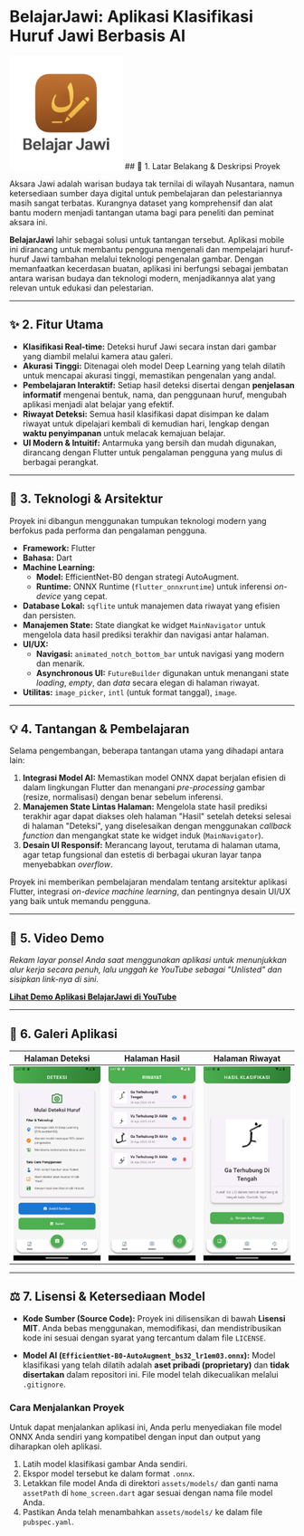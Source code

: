 # BelajarJawi: Aplikasi Klasifikasi Huruf Jawi Berbasis AI

  <img src="Logo_Belajar_Jawi.png" width="200"> 
## 📖 1. Latar Belakang & Deskripsi Proyek

Aksara Jawi adalah warisan budaya tak ternilai di wilayah Nusantara, namun ketersediaan sumber daya digital untuk pembelajaran dan pelestariannya masih sangat terbatas. Kurangnya dataset yang komprehensif dan alat bantu modern menjadi tantangan utama bagi para peneliti dan peminat aksara ini.

**BelajarJawi** lahir sebagai solusi untuk tantangan tersebut. Aplikasi mobile ini dirancang untuk membantu pengguna mengenali dan mempelajari huruf-huruf Jawi tambahan melalui teknologi pengenalan gambar. Dengan memanfaatkan kecerdasan buatan, aplikasi ini berfungsi sebagai jembatan antara warisan budaya dan teknologi modern, menjadikannya alat yang relevan untuk edukasi dan pelestarian.

---

## ✨ 2. Fitur Utama

-   **Klasifikasi Real-time:** Deteksi huruf Jawi secara instan dari gambar yang diambil melalui kamera atau galeri.
-   **Akurasi Tinggi:** Ditenagai oleh model Deep Learning yang telah dilatih untuk mencapai akurasi tinggi, memastikan pengenalan yang andal.
-   **Pembelajaran Interaktif:** Setiap hasil deteksi disertai dengan **penjelasan informatif** mengenai bentuk, nama, dan penggunaan huruf, mengubah aplikasi menjadi alat belajar yang efektif.
-   **Riwayat Deteksi:** Semua hasil klasifikasi dapat disimpan ke dalam riwayat untuk dipelajari kembali di kemudian hari, lengkap dengan **waktu penyimpanan** untuk melacak kemajuan belajar.
-   **UI Modern & Intuitif:** Antarmuka yang bersih dan mudah digunakan, dirancang dengan Flutter untuk pengalaman pengguna yang mulus di berbagai perangkat.

---

## 🚀 3. Teknologi & Arsitektur

Proyek ini dibangun menggunakan tumpukan teknologi modern yang berfokus pada performa dan pengalaman pengguna.

-   **Framework:** Flutter
-   **Bahasa:** Dart
-   **Machine Learning:**
    -   **Model:** EfficientNet-B0 dengan strategi AutoAugment.
    -   **Runtime:** ONNX Runtime (`flutter_onnxruntime`) untuk inferensi *on-device* yang cepat.
-   **Database Lokal:** `sqflite` untuk manajemen data riwayat yang efisien dan persisten.
-   **Manajemen State:** State diangkat ke widget `MainNavigator` untuk mengelola data hasil prediksi terakhir dan navigasi antar halaman.
-   **UI/UX:**
    -   **Navigasi:** `animated_notch_bottom_bar` untuk navigasi yang modern dan menarik.
    -   **Asynchronous UI:** `FutureBuilder` digunakan untuk menangani state *loading*, *empty*, dan *data* secara elegan di halaman riwayat.
-   **Utilitas:** `image_picker`, `intl` (untuk format tanggal), `image`.

---

## 💡 4. Tantangan & Pembelajaran

Selama pengembangan, beberapa tantangan utama yang dihadapi antara lain:
1.  **Integrasi Model AI:** Memastikan model ONNX dapat berjalan efisien di dalam lingkungan Flutter dan menangani *pre-processing* gambar (resize, normalisasi) dengan benar sebelum inferensi.
2.  **Manajemen State Lintas Halaman:** Mengelola state hasil prediksi terakhir agar dapat diakses oleh halaman "Hasil" setelah deteksi selesai di halaman "Deteksi", yang diselesaikan dengan menggunakan *callback function* dan mengangkat state ke widget induk (`MainNavigator`).
3.  **Desain UI Responsif:** Merancang layout, terutama di halaman utama, agar tetap fungsional dan estetis di berbagai ukuran layar tanpa menyebabkan *overflow*.

Proyek ini memberikan pembelajaran mendalam tentang arsitektur aplikasi Flutter, integrasi *on-device machine learning*, dan pentingnya desain UI/UX yang baik untuk memandu pengguna.

---

## 🎥 5. Video Demo

*Rekam layar ponsel Anda saat menggunakan aplikasi untuk menunjukkan alur kerja secara penuh, lalu unggah ke YouTube sebagai "Unlisted" dan sisipkan link-nya di sini.*

**[Lihat Demo Aplikasi BelajarJawi di YouTube](URL_VIDEO_YOUTUBE_ANDA)**

---

## 📸 6. Galeri Aplikasi

| Halaman Deteksi | Halaman Hasil | Halaman Riwayat |
| :---: | :---: | :---: |
| <img src="demo and screenshot/main_page.png" width="200"> |  <img src="demo and screenshot/history_page.png" width="200"> | <img src="demo and screenshot/result_page.png" width="200"> |

---

## ⚖️ 7. Lisensi & Ketersediaan Model

-   **Kode Sumber (Source Code):** Proyek ini dilisensikan di bawah **Lisensi MIT**. Anda bebas menggunakan, memodifikasi, dan mendistribusikan kode ini sesuai dengan syarat yang tercantum dalam file `LICENSE`.

-   **Model AI (`EfficientNet-B0-AutoAugment_bs32_lr1em03.onnx`):** Model klasifikasi yang telah dilatih adalah **aset pribadi (proprietary)** dan **tidak disertakan** dalam repositori ini. File model telah dikecualikan melalui `.gitignore`.

### Cara Menjalankan Proyek
Untuk dapat menjalankan aplikasi ini, Anda perlu menyediakan file model ONNX Anda sendiri yang kompatibel dengan input dan output yang diharapkan oleh aplikasi.

1.  Latih model klasifikasi gambar Anda sendiri.
2.  Ekspor model tersebut ke dalam format `.onnx`.
3.  Letakkan file model Anda di direktori `assets/models/` dan ganti nama `assetPath` di `home_screen.dart` agar sesuai dengan nama file model Anda.
4.  Pastikan Anda telah menambahkan `assets/models/` ke dalam file `pubspec.yaml`.
